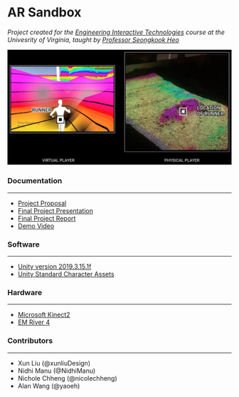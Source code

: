 # AR Sandbox

_Project created for the [Engineering Interactive Technologies](https://seongkookheo.com/cs4501-spring2021/) course at the Univesrity of Virginia, taught by [Professor Seongkook Heo](https://seongkookheo.com/)_

![Process Gif 1](img/game.png)


### Documentation
---
- [Project Proposal](https://www.overleaf.com/read/wgnyqnknmmcm)
- [Final Project Presentation](https://docs.google.com/presentation/d/1sEQX8oWIWI3VvAlZOpVMlpWuZyBj77bkUjClbHFpCE8/edit?usp=sharing)
- [Final Project Report](https://www.overleaf.com/read/rnbfvvnfvztt)
- [Demo Video](https://drive.google.com/file/d/1acO-HVBVXyqdXZPJiVDW8KVNY_vzHG0E/view?usp=sharing)

### Software
---
- [Unity version 2019.3.15.1f](https://unity3d.com/get-unity/download/archive)
- [Unity Standard Character Assets](https://github.com/Unity-Technologies/Standard-Assets-Characters)

### Hardware
---
- [Microsoft Kinect2](https://developer.microsoft.com/en-us/windows/kinect/)
- [EM River 4](https://emriver.com/models/em4/)

### Contributors
---
- Xun Liu (@xunliuDesign)
- Nidhi Manu (@NidhiManu)
- Nichole Chheng (@nicolechheng)
- Alan Wang (@yaoeh)
